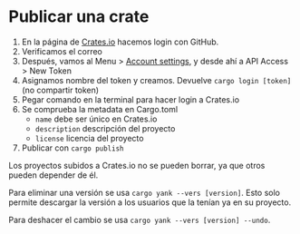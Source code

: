 # Publicar una crate

1. En la página de [Crates.io](https://crates.io) hacemos login con GitHub.
2. Verificamos el correo
3. Después, vamos al Menu > [Account settings](https://crates.io/me), y desde ahí a API Access > New Token
4. Asignamos nombre del token y creamos. Devuelve `cargo login [token]` (no compartir token)
5. Pegar comando en la terminal para hacer login a Crates.io
6. Se comprueba la metadata en Cargo.toml
   - `name` debe ser único en Crates.io
   - `description` descripción del proyecto
   - `license` licencia del proyecto
7. Publicar con `cargo publish`

Los proyectos subidos a Crates.io no se pueden borrar, ya que otros pueden depender de él.

Para eliminar una versión se usa `cargo yank --vers [version]`.
Esto solo permite descargar la versión a los usuarios que la tenían ya en su proyecto.

Para deshacer el cambio se usa `cargo yank --vers [version] --undo`.